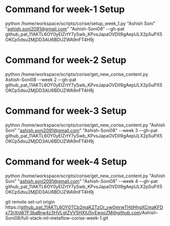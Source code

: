 

# Command for week-1 Setup
python /home/workspace/scripts/corise/setup_week_1.py "Ashish Soni" "ashish.soni2091@gmail.com" "Ashish-Soni08" --gh-pat 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

# Command for week-2 Setup
python /home/workspace/scripts/corise/get_new_corise_content.py Ashish-Soni08 --week 2 –-gh-pat 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

# Command for week-3 Setup
python /home/workspace/scripts/corise/get_new_corise_content.py "Ashish Soni" "ashish.soni2091@gmail.com" "Ashish-Soni08" --week 3 –-gh-pat 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


# Command for week-4 Setup
python /home/workspace/scripts/corise/get_new_corise_content.py "Ashish Soni" "ashish.soni2091@gmail.com" "Ashish-Soni08" --week 4 –-gh-pat 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

git remote set-url origin https://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@github.com/Ashish-Soni08/full-stack-ml-metaflow-corise-week-1.git

